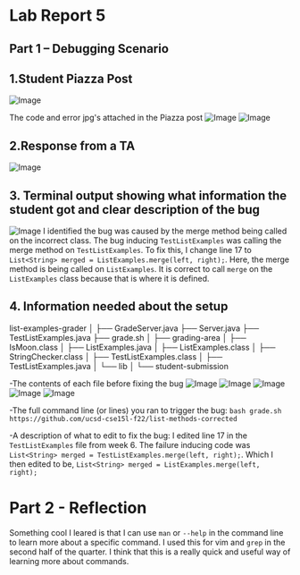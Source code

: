 # Lab Report 5
## Part 1 – Debugging Scenario


## 1.Student Piazza Post 
![Image](studentpiazzaa.jpg)


The code and error jpg's attached in the Piazza post
![Image](studenterrorcode.jpg)
![Image](studenterror.jpg)




## 2.Response from a TA 
![Image](piazza.jpg)

## 3.  Terminal output showing what information the student got and clear description of the bug
![Image](fixbug.jpg)
I identified the bug was caused by the merge method being called on the incorrect class. The bug inducing `TestListExamples` was  calling the merge method on `TestListExamples`. To fix this, I change line 17 to ` List<String> merged = ListExamples.merge(left, right);`. Here, the merge method is being called on `ListExamples`. It is correct to call `merge` on the `ListExamples` class because that is where it is defined. 


## 4. Information needed about the setup
list-examples-grader
│
├── GradeServer.java
├── Server.java
├── TestListExamples.java
├── grade.sh
│
├── grading-area
│   ├── IsMoon.class
│   ├── ListExamples.java
│   ├── ListExamples.class
│   ├── StringChecker.class
│   ├── TestListExamples.class
│   ├── TestListExamples.java
│   └── lib
│
└── student-submission


-The contents of each file before fixing the bug
![Image](testlist.jpg)
![Image](grade.jpg)
![Image](list-examples-grader.jpg)
![Image](Server.jpg)
![Image](ListExamples.jpg)




-The full command line (or lines) you ran to trigger the bug: `bash grade.sh https://github.com/ucsd-cse15l-f22/list-methods-corrected`

-A description of what to edit to fix the bug: I edited line 17 in the `TestListExamples`  file from week 6. The failure inducing code was `List<String> merged = TestListExamples.merge(left, right);`. Which I then edited to be, `List<String> merged = ListExamples.merge(left, right);`

# Part 2 - Reflection 
Something cool I leared is that I can use `man` or `--help` in the command line to learn more about a specific command. I used this for vim and `grep` in the second half of the quarter. I think that this is a really quick and useful way of learning more about commands. 
